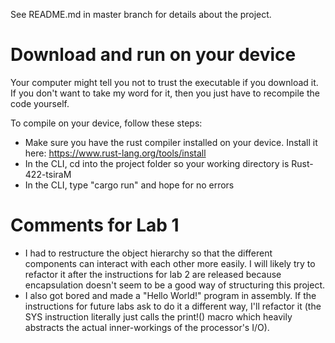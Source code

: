 See README.md in master branch for details about the project.
# Download and run on your device
Your computer might tell you not to trust the executable if you download it.
If you don't want to take my word for it, then you just have to recompile the code yourself.  

To compile on your device, follow these steps:
* Make sure you have the rust compiler installed on your device.
Install it here: https://www.rust-lang.org/tools/install
* In the CLI, cd into the project folder so your working directory is Rust-422-tsiraM
* In the CLI, type "cargo run" and hope for no errors
# Comments for Lab 1
<ul>
    <li>
        I had to restructure the object hierarchy so that the different components can
        interact with each other more easily. I will likely try to refactor it after
        the instructions for lab 2 are released because encapsulation doesn't seem to
        be a good way of structuring this project.
    </li>
    <li>
        I also got bored and made a "Hello World!" program in assembly. If the instructions
        for future labs ask to do it a different way, I'll refactor it (the SYS instruction
        literally just calls the print!() macro which heavily abstracts the actual
        inner-workings of the processor's I/O).
    </li>
</ul>